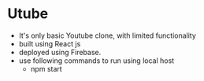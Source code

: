 # Utube 

- It's only basic Youtube clone, with limited functionality
- built using React js
- deployed using Firebase.
- use following commands to run using local host
  - npm start
